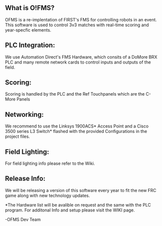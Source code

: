 ## What is O!FMS?
OFMS is a re-implentation of FIRST's FMS for controlling robots in an event. This software is used to control 3v3 matches with real-time scoring and year-specfic elements. 



## PLC Integration:

We use Automation Direct's FMS Hardware, which consits of a DoMore BRX PLC and many remote network cards to control inputs and outputs of the field.



## Scoring: 

Scoring is handled by the PLC and the Ref Touchpanels which are the C-More Panels



## Networking:

We recommend to use the Linksys 1900ACS* Access Point and a Cisco 3500 series L3 Switch*  flashed with the provided Configurations in the project files.



## Field Lighting:

For field lighting info please refer to the Wiki.



## Release Info:

We will be releasing a version of this software every year to fit the new FRC game along with new technology updates. 



*The Hardware list will be avalible on request and the same with the PLC program. 
For additonal Info and setup please visit the WIKI page.

-OFMS Dev Team
